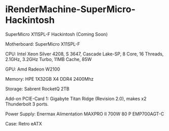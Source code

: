 # iRenderMachine-SuperMicro-Hackintosh
SuperMicro X11SPL-F Hackintosh (Coming Soon)

Motherboard: SuperMicro X11SPL-F

CPU: Intel Xeon Silver 4208, S 3647, Cascade Lake-SP, 8 Core, 16 Threads, 2.1GHz, 3.2GHz Turbo, 11MB Cache, 85W

GPU: Amd Radeon W2100

Memory: HPE 1X32GB X4 DDR4 2400Mhz

Storage: Sabrent RocketQ 2TB

Add-on PCIE-Card 1: Gigabyte Titan Ridge (Revision 2.0), makes x2 Thunderbolt 3 ports.

Power Supply: Enermax Alimentation MAXPRO II 700W 80 P EMP700AGT-C

Case: Retro eATX
